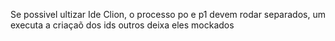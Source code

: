 Se possivel ultizar Ide Clion, o processo po e p1 devem rodar separados, um executa a criaçaõ dos ids outros deixa eles mockados
